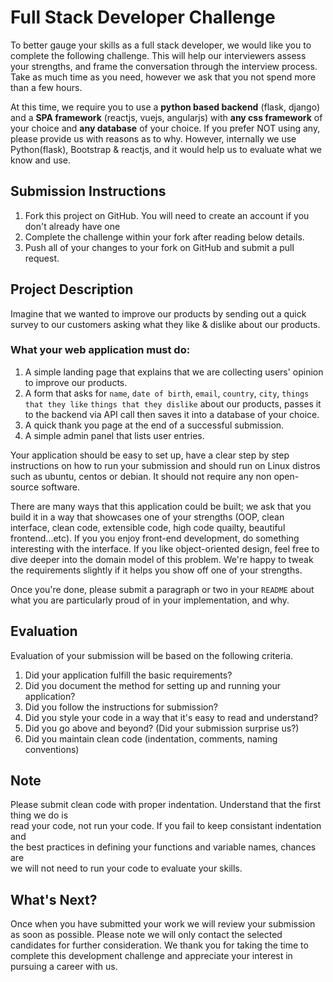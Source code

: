 # Full Stack Developer Challenge
To better gauge your skills as a full stack developer, we would like you to complete the following challenge. This will help our interviewers assess your strengths, and frame the conversation through the interview process. Take as much time as you need, however we ask that you not spend more than a few hours. 

At this time, we require you to use a **python based backend** (flask, django) and a **SPA framework** (reactjs, vuejs, angularjs) with **any css framework** of your choice and **any database** of your choice. If you prefer NOT using any, please provide us with reasons as to why. However, internally we use Python(flask), Bootstrap & reactjs, and it would help us to evaluate what we know and use.

## Submission Instructions
1. Fork this project on GitHub. You will need to create an account if you don't already have one
2. Complete the challenge within your fork after reading below details.
3. Push all of your changes to your fork on GitHub and submit a pull request.

## Project Description
Imagine that we wanted to improve our products by sending out a quick survey to our customers asking what they like & dislike about our products.

### What your web application must do:
1. A simple landing page that explains that we are collecting users' opinion to improve our products.
2. A form that asks for `name`, `date of birth`, `email`, `country`, `city`, `things that they like` 
 `things that they dislike` about our products, passes it to the backend via API call then saves it into a database of your choice.
3. A quick thank you page at the end of a successful submission.
4. A simple admin panel that lists user entries.
 
Your application should be easy to set up, have a clear step by step instructions on how to run your submission and should run on Linux distros such as ubuntu, centos or debian. It should not require any non open-source software.

There are many ways that this application could be built; we ask that you build it in a way that showcases one of your strengths (OOP, clean interface, clean code, extensible code, high code quailty, beautiful frontend...etc). If you you enjoy front-end development, do something interesting with the interface. If you like object-oriented design, feel free to dive deeper into the domain model of this problem. We're happy to tweak the requirements slightly if it helps you show off one of your strengths.

Once you're done, please submit a paragraph or two in your `README` about what you are particularly proud of in your implementation, and why.

## Evaluation
Evaluation of your submission will be based on the following criteria. 

1. Did your application fulfill the basic requirements?
2. Did you document the method for setting up and running your application?
3. Did you follow the instructions for submission?
4. Did you style your code in a way that it's easy to read and understand?
5. Did you go above and beyond? (Did your submission surprise us?)
6. Did you maintain clean code (indentation, comments, naming conventions)

## Note
Please submit clean code with proper indentation. Understand that the first thing we do is  
read your code, not run your code. If you fail to keep consistant indentation and  
the best practices in defining your functions and variable names, chances are  
we will not need to run your code to evaluate your skills.

## What's Next?
Once when you have submitted your work we will review your submission as soon as possible. 
Please note we will only contact the selected candidates for further consideration.
We thank you for taking the time to complete this development challenge and appreciate your interest in pursuing a career with us. 
